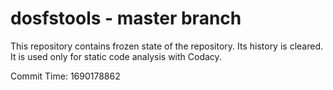 # dosfstools - master branch

This repository contains frozen state of the repository.
Its history is cleared. It is used only for static code
analysis with Codacy.

Commit Time: 1690178862